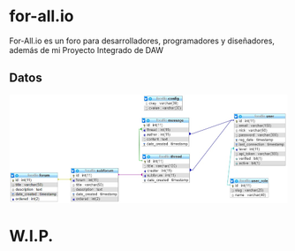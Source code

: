 # for-all.io
For-All.io es un foro para desarrolladores, programadores y diseñadores, además de mi Proyecto Integrado de DAW

## Datos

![diagrama entidad relación](er_diagram.jpg)

# W.I.P.
